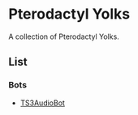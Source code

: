 # Pterodactyl Yolks

A collection of Pterodactyl Yolks.

## List

### Bots
* [TS3AudioBot](https://github.com/Splamy/TS3AudioBot)
